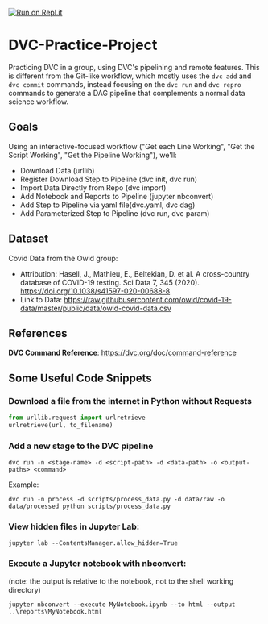[![Run on Repl.it](https://repl.it/badge/github/nickdelgrosso/DVC-Practice-Project)](https://repl.it/github/nickdelgrosso/DVC-Practice-Project)


# DVC-Practice-Project
Practicing DVC in a group, using DVC's pipelining and remote features.  This is different from the Git-like workflow, which mostly uses the `dvc add` and `dvc commit` commands, instead focusing on the `dvc run` and `dvc repro` commands to generate a DAG pipeline that complements a normal data science workflow.

## Goals

Using an interactive-focused workflow ("Get each Line Working", "Get the Script Working", "Get the Pipeline Working"), we'll:

  - Download Data (urllib)
  - Register Download Step to Pipeline (dvc init, dvc run)
  - Import Data Directly from Repo (dvc import)
  - Add Notebook and Reports to Pipeline (jupyter nbconvert)
  - Add Step to Pipeline via yaml file(dvc.yaml, dvc dag)
  - Add Parameterized Step to Pipeline (dvc run, dvc param)

## Dataset

Covid Data from the Owid group: 
  - Attribution: Hasell, J., Mathieu, E., Beltekian, D. et al. A cross-country database of COVID-19 testing. Sci Data 7, 345 (2020). https://doi.org/10.1038/s41597-020-00688-8
  - Link to Data: https://raw.githubusercontent.com/owid/covid-19-data/master/public/data/owid-covid-data.csv
  
  
## References

**DVC Command Reference**:  https://dvc.org/doc/command-reference



## Some Useful Code Snippets

### Download a file from the internet in Python without Requests

```python
from urllib.request import urlretrieve
urlretrieve(url, to_filename)
```


### Add a new stage to the DVC pipeline

```
dvc run -n <stage-name> -d <script-path> -d <data-path> -o <output-paths> <command>
```

Example:

```
dvc run -n process -d scripts/process_data.py -d data/raw -o data/processed python scripts/process_data.py
```

### View hidden files in Jupyter Lab:

```
jupyter lab --ContentsManager.allow_hidden=True
```

### Execute a Jupyter notebook with nbconvert:

(note: the output is relative to the notebook, not to the shell working directory)

```
jupyter nbconvert --execute MyNotebook.ipynb --to html --output ..\reports\MyNotebook.html
```

